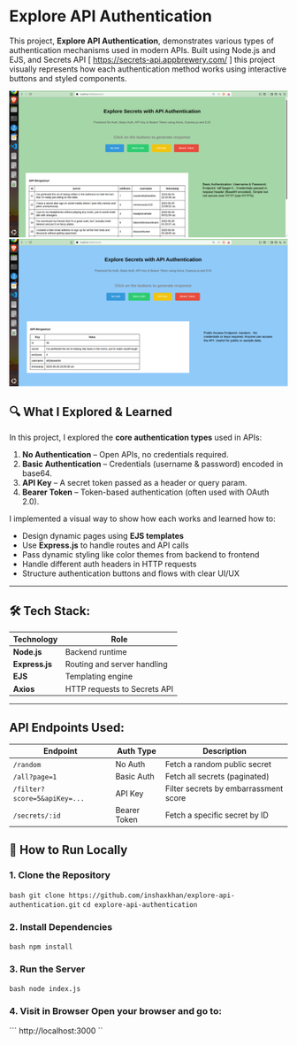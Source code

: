 # Explore API Authentication

This project, **Explore API Authentication**, demonstrates various types of authentication mechanisms used in modern APIs. Built using Node.js and EJS, and Secrets API [ https://secrets-api.appbrewery.com/ ] this project visually represents how each authentication method works using interactive buttons and styled components.

![Home Page](screenshots/1.png)
![Basic Auth Table](screenshots/2.png)


## 🔍 What I Explored & Learned

In this project, I explored the **core authentication types** used in APIs:

1. **No Authentication** – Open APIs, no credentials required.
2. **Basic Authentication** – Credentials (username & password) encoded in base64.
3. **API Key** – A secret token passed as a header or query param.
4. **Bearer Token** – Token-based authentication (often used with OAuth 2.0).

I implemented a visual way to show how each works and learned how to:
- Design dynamic pages using **EJS templates**
- Use **Express.js** to handle routes and API calls
- Pass dynamic styling like color themes from backend to frontend
- Handle different auth headers in HTTP requests
- Structure authentication buttons and flows with clear UI/UX

---

## 🛠️ Tech Stack:

| Technology     | Role                         |
|----------------|------------------------------|
| **Node.js**     | Backend runtime              |
| **Express.js**  | Routing and server handling  |
| **EJS**         | Templating engine            |
| **Axios**    | HTTP requests to Secrets API              |

---

## API Endpoints Used:

| Endpoint                     | Auth Type    | Description                           |
| ---------------------------- | ------------ | ------------------------------------- |
| `/random`                    | No Auth      | Fetch a random public secret          |
| `/all?page=1`                | Basic Auth   | Fetch all secrets (paginated)         |
| `/filter?score=5&apiKey=...` | API Key      | Filter secrets by embarrassment score |
| `/secrets/:id`               | Bearer Token | Fetch a specific secret by ID         |


## 🔧 How to Run Locally 
### 1. Clone the Repository 
```bash git clone https://github.com/inshaxkhan/explore-api-authentication.git```
```cd explore-api-authentication ``` 

### 2. Install Dependencies 
```bash npm install ``` 

### 3. Run the Server 
```bash node index.js ``` 

### 4. Visit in Browser Open your browser and go to: 
``` http://localhost:3000 ``

